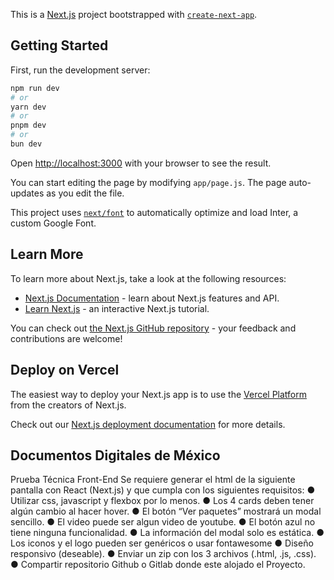 This is a [Next.js](https://nextjs.org/) project bootstrapped with [`create-next-app`](https://github.com/vercel/next.js/tree/canary/packages/create-next-app).

## Getting Started

First, run the development server:

```bash
npm run dev
# or
yarn dev
# or
pnpm dev
# or
bun dev
```

Open [http://localhost:3000](http://localhost:3000) with your browser to see the result.

You can start editing the page by modifying `app/page.js`. The page auto-updates as you edit the file.

This project uses [`next/font`](https://nextjs.org/docs/basic-features/font-optimization) to automatically optimize and load Inter, a custom Google Font.

## Learn More

To learn more about Next.js, take a look at the following resources:

- [Next.js Documentation](https://nextjs.org/docs) - learn about Next.js features and API.
- [Learn Next.js](https://nextjs.org/learn) - an interactive Next.js tutorial.

You can check out [the Next.js GitHub repository](https://github.com/vercel/next.js/) - your feedback and contributions are welcome!

## Deploy on Vercel

The easiest way to deploy your Next.js app is to use the [Vercel Platform](https://vercel.com/new?utm_medium=default-template&filter=next.js&utm_source=create-next-app&utm_campaign=create-next-app-readme) from the creators of Next.js.

Check out our [Next.js deployment documentation](https://nextjs.org/docs/deployment) for more details.

## Documentos Digitales de México


Prueba Técnica Front-End
Se requiere generar el html de la siguiente pantalla con React (Next.js) y que cumpla
con los siguientes requisitos:
● Utilizar css, javascript y flexbox por lo menos.
● Los 4 cards deben tener algún cambio al hacer hover.
● El botón “Ver paquetes” mostrará un modal sencillo.
● El video puede ser algun video de youtube.
● El botón azul no tiene ninguna funcionalidad.
● La información del modal solo es estática.
● Los iconos y el logo pueden ser genéricos o usar fontawesome
● Diseño responsivo (deseable).
● Enviar un zip con los 3 archivos (.html, .js, .css).
● Compartir repositorio Github o Gitlab donde este alojado el Proyecto.